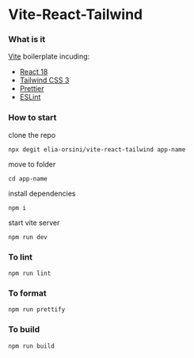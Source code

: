 # Vite-React-Tailwind

### What is it

[Vite](https://vitejs.dev/) boilerplate incuding:

- [React 18](https://reactjs.org/blog/2022/03/29/react-v18.html)
- [Tailwind CSS 3](https://tailwindcss.com/)
- [Prettier](https://prettier.io/)
- [ESLint](https://eslint.org/)

### How to start

clone the repo

```
npx degit elia-orsini/vite-react-tailwind app-name
```

move to folder

```
cd app-name
```

install dependencies

```
npm i
```

start vite server

```
npm run dev
```

### To lint

```
npm run lint
```

### To format

```
npm run prettify
```

### To build

```
npm run build
```
